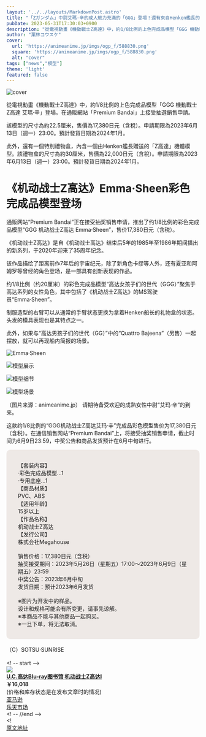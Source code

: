 ```yaml
---
layout: '../../layouts/MarkdownPost.astro'
title: "「Zガンダム」中尉艾瑪·辛的成人魅力充滿的「GGG」登場！還有來自Henken艦長的禮物盒"
pubDate: 2023-05-31T17:30:03+0900
description: "從電視動畫《機動戰士Z高達》中，約1/8比例的上色完成品模型「GGG 機動戰士Z高達 艾瑪·辛」登場。在通販網站「Premium Bandai」上接受抽選銷售申請。"
author: "栗林コウスケ"
cover:
  url: 'https://animeanime.jp/imgs/ogp_f/588830.png'
  square: 'https://animeanime.jp/imgs/ogp_f/588830.png'
  alt: "cover"
tags: ["news","模型"]
theme: 'light'
featured: false
---
```


![cover](https://animeanime.jp/imgs/ogp_f/588830.png)

從電視動畫《機動戰士Z高達》中，約1/8比例的上色完成品模型「GGG 機動戰士Z高達 艾瑪·辛」登場。在通販網站「Premium Bandai」上接受抽選銷售申請。

該模型的尺寸為約22.5厘米，售價為17,380日元（含稅）。申請期限為2023年6月13日（週一）23:00。預計發貨日期為2024年1月。

此外，還有一個特別禮物盒，內含一個由Henken艦長贈送的「Z高達」機體模型。該禮物盒的尺寸為約30厘米，售價為22,000日元（含稅）。申請期限為2023年6月13日（週一）23:00。預計發貨日期為2024年1月。

# 《机动战士Z高达》Emma·Sheen彩色完成品模型登场

通贩网站“Premium Bandai”正在接受抽奖销售申请，推出了约1/8比例的彩色完成品模型“GGG 机动战士Z高达 Emma·Sheen”，售价17,380日元（含税）。

《机动战士Z高达》是自《机动战士高达》结束后5年的1985年至1986年期间播出的新系列，于2020年迎来了35周年纪念。

该作品描绘了距离前作7年后的宇宙纪元，除了新角色卡缪等人外，还有夏亚和阿姆罗等曾经的角色登场，是一部具有创新表现的作品。

约1/8比例（约20厘米）的彩色完成品模型“高达女孩子们的世代（GGG）”聚焦于高达系列的女性角色，其中包括了《机动战士Z高达》的MS驾驶员“Emma·Sheen”。

制服造型的右臂可以从通常的手臂状态更换为拿着Henken船长的礼物盒的状态。头发的模具表现也是其特点之一。

此外，如果与“高达男孩子们的世代（GG）”中的“Quattro Bajeena”（另售）一起摆放，就可以再现船内简报的场景。 

![Emma·Sheen](https://animeanime.jp/imgs/zoom/588828.png)

![模型展示](https://animeanime.jp/imgs/zoom/588836.png)

![模型细节](https://animeanime.jp/imgs/zoom/588831.png)

![模型场景](https://animeanime.jp/imgs/zoom/588834.png)

（图片来源：animeanime.jp）
请期待备受欢迎的成熟女性中尉“艾玛·辛”的到来。 </p><p>这款约1/8比例的“GGG机动战士Z高达艾玛·辛”完成品彩色模型售价为17,380日元（含税）。在通信销售网站“Premium Bandai”上，将接受抽奖销售申请，截止时间为6月9日23:59，中奖公告和商品发货预计在6月中旬进行。 </p><div style="background-color:#eee9e6; border-radius:10px; padding:30px;">【套装内容】<br>·彩色完成品模型…1<br>·专用底座…1<br>【商品材质】<br>PVC、ABS<br>【适用年龄】<br>15岁以上<br>【作品名称】<br>机动战士Z高达<br>【发行公司】<br>株式会社Megahouse<br><br>销售价格：17,380日元（含税）<br>抽奖接受期间：2023年5月26日（星期五）17:00～2023年6月9日（星期五）23:59<br>中奖公告：2023年6月中旬<br>发货日期：预计2023年6月发货<br><br>※图片为开发中的样品。 <br>设计和规格可能会有所变更，请事先谅解。 <br>※本商品不能与其他商品一起购买。 <br>※一旦下单，将无法取消。 </div><br>（C）SOTSU·SUNRISE<br><br><div class="af_box"><! -- start --><div class="af_list"><div class="af_box_left"><a href="https://www.amazon.co.jp/dp/B083369Y7J?tag=animeanimea-22&amp;linkCode=osi&amp;th=1&amp;psc=1" target="_blank"><img src="https://m.media-amazon.com/images/I/41boBwALf4L._SL160_.jpg" class="af_box_image"></a></div><div class="af_box_right"><b><a href="https://www.amazon.co.jp/dp/B083369Y7J?tag=animeanimea-22&amp;linkCode=osi&amp;th=1&amp;psc=1" target="_blank">U.C.高达Blu-ray图书馆 机动战士Z高达I</a></b><br><b>￥16,018</b><br><span>(价格和库存状态是在发布文章时的情况)</span><br><div class="af_box_link_amazon"><a href="https://www.amazon.co.jp/dp/B083369Y7J?tag=animeanimea-22&amp;linkCode=osi&amp;th=1&amp;psc=1" target="_blank">亚马逊</a></div><div class="af_box_link_rakuten"><a href="https://hb.afl.rakuten.co.jp/hgc/13d62b94.d0647ae0.13d62b95.6b8000ba/?pc=https%3A%2F%2Fsearch.rakuten.co.jp%2Fsearch%2Fmall%2F%25E6%25A9%259F%25E5%258B%2595%25E6%2588%25A6%25E5%25A3%25ABZ%25E3%2582%25AC%25E3%2583%25B3%25E3%2583%2580%25E3%2583%25A0%25E3%2580%2580Blu-ray%2F" target="_blank">乐天市场</a></div></div></div><! -- //end --></div><div class="af_box"><!  
[原文地址](https://animeanime.jp/article/2023/05/31/77659.html)